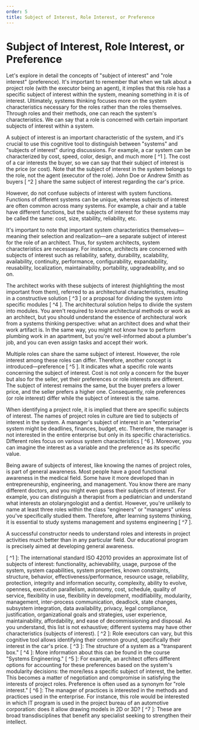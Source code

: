 ```yaml
---
order: 5
title: Subject of Interest, Role Interest, or Preference
---
```


# Subject of Interest, Role Interest, or Preference

Let's explore in detail the concepts of "subject of interest" and "role interest" (preference). It's important to remember that when we talk about a project role (with the executor being an agent), it implies that this role has a specific subject of interest within the system, meaning something in it is of interest. Ultimately, systems thinking focuses more on the system characteristics necessary for the roles rather than the roles themselves. Through roles and their methods, one can reach the system's characteristics. We can say that a role is concerned with certain important subjects of interest within a system.

A subject of interest is an important characteristic of the system, and it's crucial to use this cognitive tool to distinguish between "systems" and "subjects of interest" during discussions. For example, a car system can be characterized by cost, speed, color, design, and much more [ ^1 ]. The cost of a car interests the buyer, so we can say that their subject of interest is the price (or cost). Note that the subject of interest in the system belongs to the role, not the agent (executor of the role). John Doe or Andrew Smith as buyers [ ^2 ] share the same subject of interest regarding the car's price.

However, do not confuse subjects of interest with system functions. Functions of different systems can be unique, whereas subjects of interest are often common across many systems. For example, a chair and a table have different functions, but the subjects of interest for these systems may be called the same: cost, size, stability, reliability, etc.

It's important to note that important system characteristics themselves—meaning their selection and realization—are a separate subject of interest for the role of an architect. Thus, for system architects, system characteristics are necessary. For instance, architects are concerned with subjects of interest such as reliability, safety, durability, scalability, availability, continuity, performance, configurability, expandability, reusability, localization, maintainability, portability, upgradeability, and so on.

The architect works with these subjects of interest (highlighting the most important from them), referred to as architectural characteristics, resulting in a constructive solution [ ^3 ] or a proposal for dividing the system into specific modules [ ^4 ]. The architectural solution helps to divide the system into modules. You aren't required to know architectural methods or work as an architect, but you should understand the essence of architectural work from a systems thinking perspective: what an architect does and what their work artifact is. In the same way, you might not know how to perform plumbing work in an apartment, but you're well-informed about a plumber's job, and you can even assign tasks and accept their work.

Multiple roles can share the same subject of interest. However, the role interest among these roles can differ. Therefore, another concept is introduced—preference [ ^5 ]. It indicates what a specific role wants concerning the subject of interest. Cost is not only a concern for the buyer but also for the seller, yet their preferences or role interests are different. The subject of interest remains the same, but the buyer prefers a lower price, and the seller prefers a higher one. Consequently, role preferences (or role interest) differ while the subject of interest is the same.

When identifying a project role, it is implied that there are specific subjects of interest. The names of project roles in culture are tied to subjects of interest in the system. A manager's subject of interest in an "enterprise" system might be deadlines, finances, budget, etc. Therefore, the manager is not interested in the entire enterprise but only in its specific characteristics. Different roles focus on various system characteristics [ ^6 ]. Moreover, you can imagine the interest as a variable and the preference as its specific value.

Being aware of subjects of interest, like knowing the names of project roles, is part of general awareness. Most people have a good functional awareness in the medical field. Some have it more developed than in entrepreneurship, engineering, and management. You know there are many different doctors, and you might even guess their subjects of interest. For example, you can distinguish a therapist from a pediatrician and understand what interests an otolaryngologist and a dentist. However, you're unlikely to name at least three roles within the class "engineers" or "managers" unless you've specifically studied them. Therefore, after learning systems thinking, it is essential to study systems management and systems engineering [ ^7 ].

A successful constructor needs to understand roles and interests in project activities much better than in any particular field. Our educational program is precisely aimed at developing general awareness.

[ ^1 ]: The international standard ISO 42010 provides an approximate list of subjects of interest: functionality, achievability, usage, purpose of the system, system capabilities, system properties, known constraints, structure, behavior, effectiveness/performance, resource usage, reliability, protection, integrity and information security, complexity, ability to evolve, openness, execution parallelism, autonomy, cost, schedule, quality of service, flexibility in use, flexibility in development, modifiability, modularity, management, inter-process communication, deadlock, state changes, subsystem integration, data availability, privacy, legal compliance, justification, organizational goals and strategies, user experience, maintainability, affordability, and ease of decommissioning and disposal. As you understand, this list is not exhaustive; different systems may have other characteristics (subjects of interest).
[ ^2 ]: Role executors can vary, but this cognitive tool allows identifying their common ground, specifically their interest in the car's price.
[ ^3 ]: The structure of a system as a "transparent box."
[ ^4 ]: More information about this can be found in the course "Systems Engineering."
[ ^5 ]: For example, an architect offers different options for accounting for these preferences based on the system's modularity decisions: the more/less a specific subject of interest, the better. This becomes a matter of negotiation and compromise in satisfying the interests of project roles. Preference is often used as a synonym for "role interest."
[ ^6 ]: The manager of practices is interested in the methods and practices used in the enterprise. For instance, this role would be interested in which IT program is used in the project bureau of an automotive corporation: does it allow drawing models in 2D or 3D?
[ ^7 ]: These are broad transdisciplines that benefit any specialist seeking to strengthen their intellect.